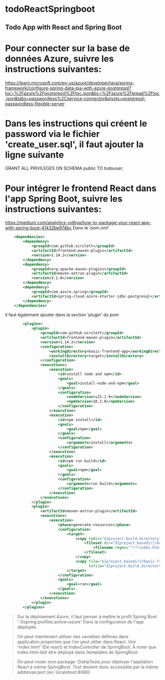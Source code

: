 # todoReactSpringboot

## Todo App with React and Spring Boot

# Pour connecter sur la base de données Azure, suivre les instructions suivantes:

https://learn.microsoft.com/en-us/azure/developer/java/spring-framework/configure-spring-data-jpa-with-azure-postgresql?toc=%2Fazure%2Fpostgresql%2Ftoc.json&bc=%2Fazure%2Fbread%2Ftoc.json&tabs=passwordless%2Cservice-connector&pivots=postgresql-passwordless-flexible-server

# Dans les instructions qui créent le password via le fichier 'create_user.sql', il faut ajouter la ligne suivante
GRANT ALL PRIVILEGES ON SCHEMA public TO todouser;

# Pour intégrer le frontend React dans l'app Spring Boot, suivre les instructions suivantes:

https://medium.com/analytics-vidhya/how-to-package-your-react-app-with-spring-boot-41432be974bc
Dans le 'pom.xml'
```xml
    <dependencies>
        <dependency>
            <groupId>com.github.eirslett</groupId>
            <artifactId>frontend-maven-plugin</artifactId>
            <version>1.14.2</version>
        </dependency>
        <dependency>
            <groupId>org.apache.maven.plugins</groupId>
            <artifactId>maven-antrun-plugin</artifactId>
            <version>3.1.0</version>
        </dependency>
        <dependency>
            <groupId>com.azure.spring</groupId>
            <artifactId>spring-cloud-azure-starter-jdbc-postgresql</artifactId>
        </dependency>
    </dependencies>
```

Il faut également ajouter dans la section 'plugin' du pom

```xml
        <plugins>
            <plugin>
                <groupId>com.github.eirslett</groupId>
                <artifactId>frontend-maven-plugin</artifactId>
                <version>1.14.2</version>
                <configuration>
                    <workingDirectory>basic-frontend-app</workingDirectory>
                    <installDirectory>target</installDirectory>
                </configuration>
                <executions>
                    <execution>
                        <id>install node and npm</id>
                        <goals>
                            <goal>install-node-and-npm</goal>
                        </goals>
                        <configuration>
                            <nodeVersion>v21.1.0</nodeVersion>
                            <npmVersion>10.2.0</npmVersion>
                        </configuration>
                    </execution>
                    <execution>
                        <id>npm install</id>
                        <goals>
                            <goal>npm</goal>
                        </goals>
                        <configuration>
                            <arguments>install</arguments>
                        </configuration>
                    </execution>
                    <execution>
                        <id>npm run build</id>
                        <goals>
                            <goal>npm</goal>
                        </goals>
                        <configuration>
                            <arguments>run build</arguments>
                        </configuration>
                    </execution>
                </executions>
            </plugin>
            <plugin>
                <artifactId>maven-antrun-plugin</artifactId>
                <executions>
                    <execution>
                        <phase>generate-resources</phase>
                        <configuration>
                            <target>
                                <copy todir="${project.build.directory}/classes/static">
                                    <fileset dir="${project.basedir}/basic-frontend-app/build">
                                        <filename regex="^(?!index.html)" />
                                    </fileset>
                                </copy>
                                <copy file="${project.basedir}/basic-frontend-app/build/index.html"
                                      tofile="${project.build.directory}/classes/templates/index.html" />
                            </target>
                        </configuration>
                        <goals>
                            <goal>run</goal>
                        </goals>
                    </execution>
                </executions>
            </plugin>
        </plugins>
```
>Sur le déploiement Azure, il faut penser à mettre le profil Spring Boot '-Dspring.profiles.active=azure'
>Dans la configuration de l'app déployée.

>On peut maintenant utiliser des variables définies dans application.properties que l'on peut utilier dans React.
> Voir 'index.html' (De react) et IndexController de SpringBoot.  À noter que index.html doit être déployé dans /templates de SpringBoot.

>On peut rouler mvn package -DskipTests pour déployer l'appliation React à même SpringBoot. Tout devient donc accessible par la même addresse:port (ex: localohost:8080)

